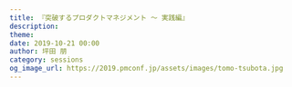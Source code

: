 ```yaml
---
title: 『突破するプロダクトマネジメント ～ 実践編』
description: 
theme: 
date: 2019-10-21 00:00
author: 坪田 朋
category: sessions
og_image_url: https://2019.pmconf.jp/assets/images/tomo-tsubota.jpg
---
```


